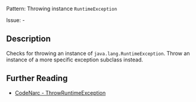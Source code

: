 Pattern: Throwing instance `RuntimeException`

Issue: -

## Description

Checks for throwing an instance of `java.lang.RuntimeException`. Throw an instance of a more specific exception subclass instead.

## Further Reading

* [CodeNarc - ThrowRuntimeException](http://codenarc.sourceforge.net/codenarc-rules-exceptions.html#ThrowRuntimeException)